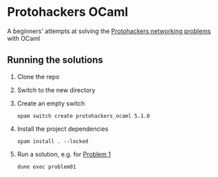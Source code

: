 # Protohackers OCaml

A beginners' attempts at solving the [Protohackers networking problems](https://protohackers.com/) with OCaml

## Running the solutions

1. Clone the repo
2. Switch to the new directory
3. Create an empty switch

    ```
    opam switch create protohackers_ocaml 5.1.0
    ```
4. Install the project dependencies

    ```
    opam install . --locked
    ```
5. Run a solution, e.g. for [Problem 1](https://protohackers.com/problem/1)

    ```
    dune exec problem01
    ```
